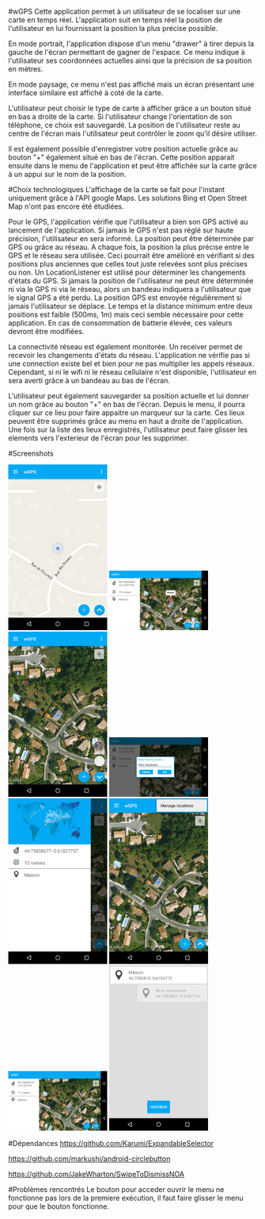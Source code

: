#wGPS
Cette application permet à un utilisateur de se localiser sur une carte en temps réel. L'application suit en temps réel la position de l'utilisateur en lui fournissant la position la plus précise possible.

En mode portrait, l'application dispose d'un menu "drawer" à tirer depuis la gauche de l'écran permettant de gagner de l'espace. Ce menu indique à l'utilisateur ses coordonnées actuelles ainsi que la précision de sa position en mètres.

En mode paysage, ce menu n'est pas affiché mais un écran présentant une interface similaire est affiché à coté de la carte.

L'utilisateur peut choisir le type de carte à afficher grâce a un bouton situé en bas a droite de la carte. Si l'utilisateur change l'orientation de son téléphone, ce choix est sauvegardé. La position de l'utilisateur reste au centre de l'écran mais l'utilisateur peut  contrôler le zoom qu'il désire utiliser.

Il est également possible d'enregistrer votre position actuelle grâce au bouton "+" également situé en bas de l'écran. Cette position apparait ensuite dans le menu de l'application et peut être affichée sur la carte grâce à un appui sur le nom de la position.

#Choix technologiques
L'affichage de la carte se fait pour l'instant uniquement grâce à l'API google Maps. Les solutions Bing et Open Street Map n'ont pas encore été étudiées.

Pour le GPS, l'application vérifie que l'utilisateur a bien son GPS activé au lancement de l'application. Si jamais le GPS n'est pas réglé sur haute précision, l'utilisateur en sera informé. La position peut être déterminée par GPS ou grâce au réseau. A chaque fois, la position la plus précise entre le GPS et le réseau sera utilisée. Ceci pourrait être amélioré en vérifiant si des positions plus anciennes que celles tout juste relevées sont plus précises ou non. Un LocationListener est utilisé pour déterminer les changements d'états du GPS. Si jamais la position de l'utilisateur ne peut être déterminée ni via le GPS ni via le réseau, alors un bandeau indiquera a l'utilisateur que le signal GPS a été perdu. La position GPS est envoyée régulièrement si jamais l'utilisateur se déplace. Le temps  et la distance minimum entre deux positions est faible (500ms, 1m) mais ceci semble nécessaire pour cette application. En cas de consommation de batterie élevée, ces valeurs devront être modifiées. 

La connectivité réseau est également monitorée. Un receiver permet de recevoir les changements d'états du réseau. L'application ne vérifie pas si une connection existe bel et bien pour ne pas multiplier les appels réseaux. Cependant, si ni le wifi ni le réseau cellulaire n'est disponible, l'utilisateur en sera averti grâce à un bandeau au bas de l'écran. 

L'utilisateur peut également sauvegarder sa position actuelle et lui donner un nom grâce au bouton "+" en bas de l'écran. Depuis le menu, il pourra cliquer sur ce lieu pour faire appaitre un marqueur sur la carte. Ces lieux peuvent être supprimés grâce au menu en haut a droite de l'application. Une fois sur la liste des lieux enregistrés, l'utilisateur peut faire glisser les elements vers l'exterieur de l'écran pour les supprimer.

#Screenshots

<img src="/screens/Screenshot_2015-09-14-13-18-36.png" width="200px"> <img src="/screens/Screenshot_2015-09-14-13-19-10.png" width="200px"> <img src="/screens/Screenshot_2015-09-14-13-18-42.png" width="200px"> <img src="/screens/Screenshot_2015-09-14-13-19-30.png" width="200px"> <img src="/screens/Screenshot_2015-09-14-13-18-51.png" width="200px"> <img src="/screens/Screenshot_2015-09-14-13-19-48.png" width="200px"> <img src="/screens/Screenshot_2015-09-14-13-18-58.png" width="200px"> <img src="/screens/Screenshot_2015-09-14-13-20-03.png" width="200px">

#Dépendances
https://github.com/Karumi/ExpandableSelector

https://github.com/markushi/android-circlebutton

https://github.com/JakeWharton/SwipeToDismissNOA

#Problèmes rencontrés
Le bouton pour acceder ouvrir le menu ne fonctionne pas lors de la premiere exécution, il faut faire glisser le menu pour que le bouton fonctionne.